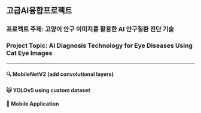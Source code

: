 ## 고급AI융합프로젝트

### 프로젝트 주제: 고양이 안구 이미지를 활용한 AI 안구질환 진단 기술
### Project Topic: AI Diagnosis Technology for Eye Diseases Using Cat Eye Images

-----------------------------------------------------------------------------------------------------------------------------

#### 🔍 MobileNetV2 (add convolutional layers)

#### 🐱 YOLOv5 using custom dataset

#### 📱 Mobile Application
